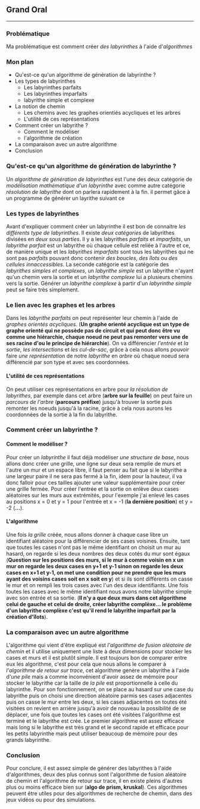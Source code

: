 


## Grand Oral

---


### Problématique

Ma problématique est comment créer *des labyrinthes* à l'aide d'*algorithmes*

### Mon plan 

- Qu'est-ce qu'un algorithme de génération de labyrinthe ?
- Les types de labyrinthes
	- Les labyrinthes parfaits
	- Les labyrinthes imparfaits
	- labyrithe simple et complexe
- La notion de chemin
	- Les chemins avec les graphes orientiés acycliques et les arbres
	- L'utilité de ces représentations
- Comment créer un labyrithe ?
	- Comment le modéliser
	- l'algorithme de création
- La comparaison avec un autre algorithme
- Conclusion

### Qu'est-ce qu'un algorithme de génération de labyrinthe ?

Un *algorithme de génération de labyrinthes* est l'une des deux catégorie de *modélisation mathématique d'un labyrinthe* avec comme autre catégorie *résolution de labyrithe* dont on parlera rapidement à la fin. il permet gâce à un programme de générer un layrithe suivant ce

### Les types de labyrinthes

Avant d'expliquer comment créer un labyrinthe il est bon de connaitre *les différents type de labyrinthes*. Il existe *deux catégories* de labyrithes divisées en *deux sous parties*. Il y a les labyrithes *parfaits* et *imparfaits*, un *labyrithe parfait* est un labyrithe où chaque cellule est reliée à l'autre et ce, de manière unique et les *labyrithes imparfaits* sont tous les labyrithes qui ne sont pas *parfaits* pouvant donc contenir *des boucles*, *des îlots* ou *des cellules innaccessibles*. La seconde catégorie est la catégorie des *labyrithes simples et complexes*, un *labyrithe simple* est un labyrithe n'ayant qu'un chemin vers la sortie et un *labyrithe complexe* lui a plusieurs chemins vers la sortie. Générer un *labyrithe complexe* à partir d'un *labyrinthe simple* peut se faire très simplement.

### Le lien avec les graphes et les arbres

Dans les *labyrithe parfaits* on peut représenter leur chemin à l'aide de *graphes orientés acycliques*. (**Un graphe orienté acyclique est un type de graphe orienté qui ne possède pas de circuit et qui peut donc être vu comme une hiérarchie, chaque noeud ne peut pas remonter vers une de ses racine d'ou le principe de hiérarchie**). On va différencier *l'entrée* et *la sortie*, *les intersections* et *les cul-de-sac*, grâce à cela nous allons pouvoir faire *une représentation* de notre *labyrithe* en *arbre* où chaque noeud sera différencié par son type et avec ses coordonnées.

#### L'utilité de ces représentations

On peut utiliser ces représentations en arbre pour *la résolution de labyrithes*, par exemple dans cet arbre (**arbre sur la feuille**) on peut faire un *parcours de l'arbre* (**parcours préfixe**) jusqu'à trouver la sortie puis remonter les noeuds jusqu'à la racine, grâce à cela nous aurons les coordonnées de la sortie à la fin du labyrithe. 

### Comment créer un labyrinthe ?

#### Comment le modéliser ?

Pour créer un *labyrinthe* il faut déjà modéliser *une structure de base*, nous allons donc créer une grille, une ligne sur deux sera remplie de murs et l'autre un mur et un espace libre, il faut penser au fait que si le labyrithe a une largeur paire il ne sera pas fermé à la fin, idem pour la hauteur, il va donc falloir pour ces tailles ajouter une valeur supplémentaire pour créer une grille fermée. Pour créer l'entrée et la sortie on enlève deux cases aléatoires sur les murs aux extrémités, pour l'exemple j'ai enlevé les cases au positions x = 0 et y = 1 pour l'entrée et x = -1 (**la dernière position**) et y = -2 (**...**).

#### L'algorithme

Une fois *la grille* créée, nous allons donner à chaque case libre un identifiant aléatoire pour la différencier de ses cases voisines. Ensuite, tant que toutes les cases n'ont pas le même identifiant on choisit un mur au hasard, on regarde si les deux nombres des deux cotés du mur sont égaux (**Question sur les positions des murs, si le mur à comme voisin en x un mur on regarde les deux cases en y+1 et y-1 sinon on regarde les deux cases en x+1 et y-1,  on met une condition pour ne prendre que les murs ayant des voisins cases soit en x soit en y**) et si ils sont différents on casse le mur et on rempli les trois cases avec l'un des deux identifiants. Une fois toutes les cases avec le même identifiant nous avons notre labyrithe simple avec son entrée et sa sortie. (**Il n'y a que deux murs dans cet algorithme celui de gauche et celui de droite, créer labyrithe complèxe... le problème d'un labyrithe complèxe c'est qu'il rend le labyrithe imparfait par la création d'îlots**).

### La comparaison avec un autre algorithme

L'algorithme qui vient d'être expliqué est *l'algorithme de fusion aléatoire de chemin* et il utilise uniquement une liste à deux dimensions pour stocker les cases et murs et il est plutôt simple. Il est toujours bon de comparer entre eux les algorithme, c'est pour cela que nous allons le comparer à *l'algorithme de retour sur trace*, cet algorithme genère un labyrithe à l'aide d'*une pile* mais a comme inconvénient d'avoir assez de mémoire pour stocker le labyrithe car la taille de *la pile* est proportionnelle à celle du labyrinthe. Pour son fonctionnement, on se place au hasard sur une case du labyrithe puis on choisi une direction aléatoire parmis ses cases adjacentes puis on casse le mur entre les deux, si les cases adjacentes on toutes été visitées on revient en arrière jusqu'à avoir de nouveau la possibilité de se déplacer, une fois que toutes les cases ont été visitées l'algorithme est terminé et le labyrithe est crée. Le premier algorithme est assez efficace mais long si le labyrithe est très grand et le second rapide et efficace pour les petits labyrinthe mais peut utiliser beaucoup de mémoire pour des grands labyrinthe.

### Conclusion

Pour conclure, il est assez simple de générer des labyrithes à l'aide d'algorithmes, deux des plus connus sont l'algorithme de fusion aléatoire de chemin et l'algorithme de retour sur trace, il en existe pleins d'autres plus ou moins efficace bien sur (**algo de prism, kruskal**). Ces algorithmes peuvent être utiles pour des algorithmes de recherche de chemin, dans des jeux vidéos ou pour des simulations.
